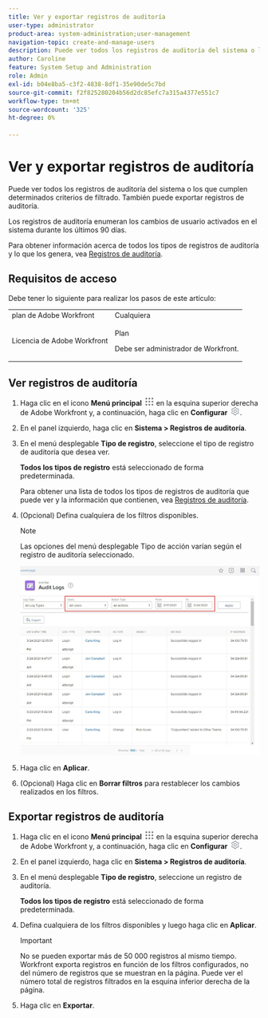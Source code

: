 ```yaml
---
title: Ver y exportar registros de auditoría
user-type: administrator
product-area: system-administration;user-management
navigation-topic: create-and-manage-users
description: Puede ver todos los registros de auditoría del sistema o los que cumplen determinados criterios de filtrado. También puede exportar registros de auditoría. Los registros de auditoría enumeran los cambios de usuario activados en el sistema durante los últimos 90 días.
author: Caroline
feature: System Setup and Administration
role: Admin
exl-id: b04e8ba5-c3f2-4838-8df1-35e90de5c7bd
source-git-commit: f2f825280204b56d2dc85efc7a315a4377e551c7
workflow-type: tm+mt
source-wordcount: '325'
ht-degree: 0%

---
```


# Ver y exportar registros de auditoría

<!--
**DON'T DELETE, DRAFT OR HIDE THIS ARTICLE. IT IS LINKED TO THE PRODUCT, THROUGH THE CONTEXT SENSITIVE HELP LINKS. **
-->

Puede ver todos los registros de auditoría del sistema o los que cumplen determinados criterios de filtrado. También puede exportar registros de auditoría.

Los registros de auditoría enumeran los cambios de usuario activados en el sistema durante los últimos 90 días.

Para obtener información acerca de todos los tipos de registros de auditoría y lo que los genera, vea [Registros de auditoría](../../../administration-and-setup/add-users/create-and-manage-users/audit-logs.md).

## Requisitos de acceso

Debe tener lo siguiente para realizar los pasos de este artículo:

<table style="table-layout:auto"> 
 <col> 
 <col> 
 <tbody> 
  <tr> 
   <td role="rowheader">plan de Adobe Workfront</td> 
   <td>Cualquiera</td> 
  </tr> 
  <tr> 
   <td role="rowheader">Licencia de Adobe Workfront</td> 
   <td> <p>Plan </p> <p>Debe ser administrador de Workfront.</p> </td> 
  </tr> 
 </tbody> 
</table>

## Ver registros de auditoría

1. Haga clic en el icono **Menú principal** ![](assets/main-menu-icon.png) en la esquina superior derecha de Adobe Workfront y, a continuación, haga clic en **Configurar** ![](assets/gear-icon-settings.png).

1. En el panel izquierdo, haga clic en **Sistema > Registros de auditoría**.
1. En el menú desplegable **Tipo de registro**, seleccione el tipo de registro de auditoría que desea ver.

   **Todos los tipos de registro** está seleccionado de forma predeterminada.

   Para obtener una lista de todos los tipos de registros de auditoría que puede ver y la información que contienen, vea [Registros de auditoría](../../../administration-and-setup/add-users/create-and-manage-users/audit-logs.md).

1. (Opcional) Defina cualquiera de los filtros disponibles.

   >[!NOTE]
   >
   >Las opciones del menú desplegable Tipo de acción varían según el registro de auditoría seleccionado.

   ![](assets/audit-logs.jpg)

1. Haga clic en **Aplicar**.
1. (Opcional) Haga clic en **Borrar filtros** para restablecer los cambios realizados en los filtros.

## Exportar registros de auditoría

1. Haga clic en el icono **Menú principal** ![](assets/main-menu-icon.png) en la esquina superior derecha de Adobe Workfront y, a continuación, haga clic en **Configurar** ![](assets/gear-icon-settings.png).

1. En el panel izquierdo, haga clic en **Sistema > Registros de auditoría**.

1. En el menú desplegable **Tipo de registro**, seleccione un registro de auditoría.

   **Todos los tipos de registro** está seleccionado de forma predeterminada.

1. Defina cualquiera de los filtros disponibles y luego haga clic en **Aplicar**.

   >[!IMPORTANT]
   >
   >No se pueden exportar más de 50 000 registros al mismo tiempo. Workfront exporta registros en función de los filtros configurados, no del número de registros que se muestran en la página. Puede ver el número total de registros filtrados en la esquina inferior derecha de la página.

1. Haga clic en **Exportar**.

